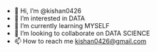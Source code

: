 - 👋 Hi, I’m @kishan0426
- 👀 I’m interested in DATA
- 🌱 I’m currently learning MYSELF 
- 💞️ I’m looking to collaborate on DATA SCIENCE
- 📫 How to reach me kishan0426@gmail.com

<!---
kishan0426/kishan0426 is a ✨ special ✨ repository because its `README.md` (this file) appears on your GitHub profile.
You can click the Preview link to take a look at your changes.
--->
